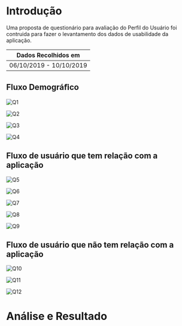 # Introdução

Uma proposta de questionário para avaliação do Perfil do Usuário foi contruida para fazer o levantamento dos dados de usabilidade da aplicação.

|   Dados Recolhidos em   |
|-------------------------|
| 06/10/2019 - 10/10/2019 |

## Fluxo Demográﬁco

![Q1](https://imgur.com/5Q98ULf.png)

![Q2](https://imgur.com/tQ2jfqp.png)

![Q3](https://imgur.com/vK4DPyI.png)

![Q4](https://imgur.com/OtCHYNb.png)

## Fluxo de usuário que tem relação com a aplicação

![Q5](https://i.imgur.com/QBhTzmC.png)

![Q6](https://i.imgur.com/9J9hXcn.png)

![Q7](https://i.imgur.com/V7KdH0Y.png)

![Q8](https://i.imgur.com/CdCwP0P.png)

![Q9](https://i.imgur.com/3MdhyzC.png)

## Fluxo de usuário que não tem relação com a aplicação

![Q10](https://i.imgur.com/Bk6zbH5.png)

![Q11](https://i.imgur.com/gKWpcUY.png)

![Q12](https://i.imgur.com/nju618q.png)

# Análise e Resultado

